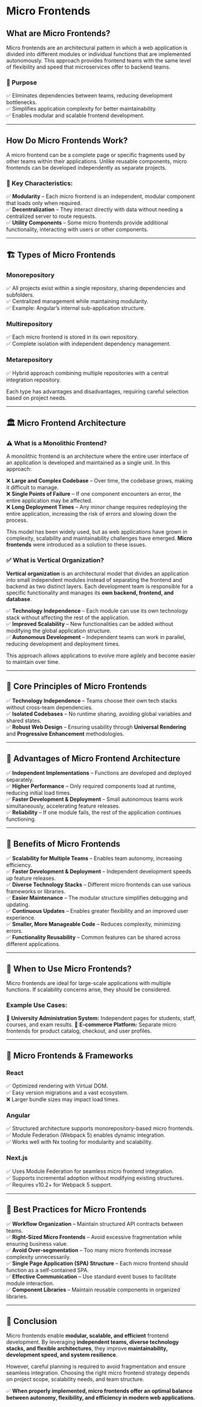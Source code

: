# Micro Frontends

## What are Micro Frontends?

Micro frontends are an architectural pattern in which a web application is divided into different modules or individual functions that are implemented autonomously. This approach provides frontend teams with the same level of flexibility and speed that microservices offer to backend teams.

### 🎯 Purpose
✅ Eliminates dependencies between teams, reducing development bottlenecks.  
✅ Simplifies application complexity for better maintainability.  
✅ Enables modular and scalable frontend development.  

---

## How Do Micro Frontends Work?

A micro frontend can be a complete page or specific fragments used by other teams within their applications. Unlike reusable components, micro frontends can be developed independently as separate projects.

### 🔹 Key Characteristics:
✅ **Modularity** – Each micro frontend is an independent, modular component that loads only when required.  
✅ **Decentralization** – They interact directly with data without needing a centralized server to route requests.  
✅ **Utility Components** – Some micro frontends provide additional functionality, interacting with users or other components.  

---

## 🏗️ Types of Micro Frontends

### **Monorepository**
✅ All projects exist within a single repository, sharing dependencies and subfolders.  
✅ Centralized management while maintaining modularity.  
✅ Example: Angular’s internal sub-application structure.  

### **Multirepository**
✅ Each micro frontend is stored in its own repository.  
✅ Complete isolation with independent dependency management.  

### **Metarepository**
✅ Hybrid approach combining multiple repositories with a central integration repository.  

Each type has advantages and disadvantages, requiring careful selection based on project needs.

---

## 🏛️ Micro Frontend Architecture

### **⚠️ What is a Monolithic Frontend?**

A monolithic frontend is an architecture where the entire user interface of an application is developed and maintained as a single unit. In this approach:

❌ **Large and Complex Codebase** – Over time, the codebase grows, making it difficult to manage.  
❌ **Single Points of Failure** – If one component encounters an error, the entire application may be affected.  
❌ **Long Deployment Times** – Any minor change requires redeploying the entire application, increasing the risk of errors and slowing down the process.  

This model has been widely used, but as web applications have grown in complexity, scalability and maintainability challenges have emerged. **Micro frontends** were introduced as a solution to these issues.

### **✅ What is Vertical Organization?**

**Vertical organization** is an architectural model that divides an application into small independent modules instead of separating the frontend and backend as two distinct layers. Each development team is responsible for a specific functionality and manages its **own backend, frontend, and database**.

✅ **Technology Independence** – Each module can use its own technology stack without affecting the rest of the application.  
✅ **Improved Scalability** – New functionalities can be added without modifying the global application structure.  
✅ **Autonomous Development** – Independent teams can work in parallel, reducing development and deployment times.  

This approach allows applications to evolve more agilely and become easier to maintain over time.

---

## 🌟 Core Principles of Micro Frontends

✅ **Technology Independence** – Teams choose their own tech stacks without cross-team dependencies.  
✅ **Isolated Codebases** – No runtime sharing, avoiding global variables and shared states.  
✅ **Robust Web Design** – Ensuring usability through **Universal Rendering** and **Progressive Enhancement** methodologies.  

---

## 🚀 Advantages of Micro Frontend Architecture

✅ **Independent Implementations** – Functions are developed and deployed separately.  
✅ **Higher Performance** – Only required components load at runtime, reducing initial load times.  
✅ **Faster Development & Deployment** – Small autonomous teams work simultaneously, accelerating feature releases.  
✅ **Reliability** – If one module fails, the rest of the application continues functioning.  

---

## 🎯 Benefits of Micro Frontends

✅ **Scalability for Multiple Teams** – Enables team autonomy, increasing efficiency.  
✅ **Faster Development & Deployment** – Independent development speeds up feature releases.  
✅ **Diverse Technology Stacks** – Different micro frontends can use various frameworks or libraries.  
✅ **Easier Maintenance** – The modular structure simplifies debugging and updating.  
✅ **Continuous Updates** – Enables greater flexibility and an improved user experience.  
✅ **Smaller, More Manageable Code** – Reduces complexity, minimizing errors.  
✅ **Functionality Reusability** – Common features can be shared across different applications.  

---

## 🎯 When to Use Micro Frontends?

Micro frontends are ideal for large-scale applications with multiple functions. If scalability concerns arise, they should be considered.

### **Example Use Cases:**
📌 **University Administration System:** Independent pages for students, staff, courses, and exam results.
📌 **E-commerce Platform:** Separate micro frontends for product catalog, checkout, and user profiles.

---

## 🔧 Micro Frontends & Frameworks

### **React**
✅ Optimized rendering with Virtual DOM.  
✅ Easy version migrations and a vast ecosystem.  
❌ Larger bundle sizes may impact load times.  

### **Angular**
✅ Structured architecture supports monorepository-based micro frontends.  
✅ Module Federation (Webpack 5) enables dynamic integration.  
✅ Works well with Nx tooling for modularity and scalability.  

### **Next.js**
✅ Uses Module Federation for seamless micro frontend integration.  
✅ Supports incremental adoption without modifying existing structures.  
✅ Requires v10.2+ for Webpack 5 support.  

---

## 🏅 Best Practices for Micro Frontends

✅ **Workflow Organization** – Maintain structured API contracts between teams.  
✅ **Right-Sized Micro Frontends** – Avoid excessive fragmentation while ensuring business value.  
✅ **Avoid Over-segmentation** – Too many micro frontends increase complexity unnecessarily.  
✅ **Single Page Application (SPA) Structure** – Each micro frontend should function as a self-contained SPA.  
✅ **Effective Communication** – Use standard event buses to facilitate module interaction.  
✅ **Component Libraries** – Maintain reusable components in organized libraries.  

---

## 🎯 Conclusion

Micro frontends enable **modular, scalable, and efficient** frontend development. By leveraging **independent teams, diverse technology stacks, and flexible architectures**, they improve **maintainability, development speed, and system resilience**.

However, careful planning is required to avoid fragmentation and ensure seamless integration. Choosing the right micro frontend strategy depends on project scope, scalability needs, and team structure.

✅ **When properly implemented, micro frontends offer an optimal balance between autonomy, flexibility, and efficiency in modern web applications.**

